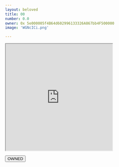 ```yaml
---
layout: beloved
title: 00
number: 0.0
owner: 0x 5e000005f4B64d602996133326A867bb4F500000
image: 'WGNcICi.png'

---
```


<iframe style="width:350px; height: 350px;" id="#nft-frame" src="https://ipfs.io/ipfs/QmcHDgYL6NWvCCHbfjF7s8DyVVB1aEd9DJXwHjsNJcxSBw"> </iframe>

<button id="nftbuttonowned"> OWNED </button>
<!--
<button id="nftbutton"> OWN </button>
-->
<br><br>

